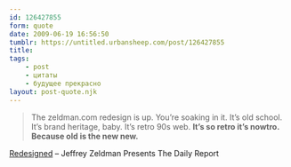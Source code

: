 ```yaml
---
id: 126427855
form: quote
date: 2009-06-19 16:56:50
tumblr: https://untitled.urbansheep.com/post/126427855
title: 
tags:
    - post
    - цитаты
    - будущее прекрасно
layout: post-quote.njk
---
```


<blockquote>
The zeldman.com redesign is up. You’re soaking in it. It’s old school. It’s brand heritage, baby. It’s retro 90s web. <strong>It’s so retro it’s nowtro. Because old is the new new.</strong>
</blockquote>

<a href="http://www.zeldman.com/2009/06/12/redesigned/">Redesigned</a> – Jeffrey Zeldman Presents The Daily Report
